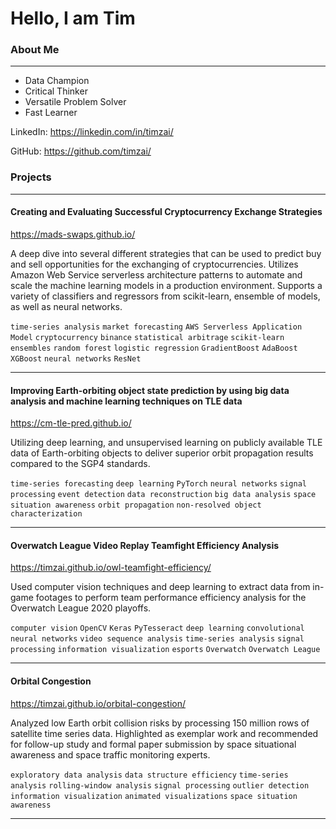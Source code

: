 # Hello, I am Tim

### About Me

---

* Data Champion
* Critical Thinker
* Versatile Problem Solver
* Fast Learner

LinkedIn: https://linkedin.com/in/timzai/

GitHub: https://github.com/timzai/

### Projects

---

#### Creating and Evaluating Successful Cryptocurrency Exchange Strategies

https://mads-swaps.github.io/

A deep dive into several different strategies that can be used to predict buy and sell opportunities for the exchanging of cryptocurrencies.  Utilizes Amazon Web Service serverless architecture patterns to automate and scale the machine learning models in a production environment.  Supports a variety of classifiers and regressors from scikit-learn, ensemble of models, as well as neural networks.

`time-series analysis` `market forecasting` `AWS Serverless Application Model` `cryptocurrency` `binance` `statistical arbitrage` `scikit-learn` `ensembles` `random forest` `logistic regression` `GradientBoost` `AdaBoost` `XGBoost` `neural networks` `ResNet`


---

#### Improving Earth-orbiting object state prediction by using big data analysis and machine learning techniques on TLE data

https://cm-tle-pred.github.io/

Utilizing deep learning, and unsupervised learning on publicly available TLE data of Earth-orbiting objects to deliver superior orbit propagation results compared to the SGP4 standards.

`time-series forecasting` `deep learning` `PyTorch` `neural networks` `signal processing` `event detection` `data reconstruction` `big data analysis` `space situation awareness` `orbit propagation` `non-resolved object characterization`

---

#### Overwatch League Video Replay Teamfight Efficiency Analysis

https://timzai.github.io/owl-teamfight-efficiency/

Used computer vision techniques and deep learning to extract data from in-game footages to perform team performance efficiency analysis for the Overwatch League 2020 playoffs.

`computer vision` `OpenCV` `Keras` `PyTesseract` `deep learning` `convolutional neural networks` `video sequence analysis` `time-series analysis` `signal processing` `information visualization` `esports` `Overwatch` `Overwatch League`

---

#### Orbital Congestion

https://timzai.github.io/orbital-congestion/

Analyzed low Earth orbit collision risks by processing 150 million rows of satellite time series data.  Highlighted as exemplar work and recommended for follow-up study and formal paper submission by space situational awareness and space traffic monitoring experts.

`exploratory data analysis` `data structure efficiency` `time-series analysis` `rolling-window analysis` `signal processing` `outlier detection` `information visualization` `animated visualizations` `space situation awareness`

---
